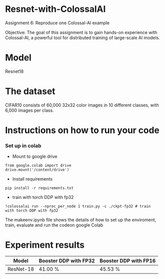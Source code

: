 #     Resnet-with-ColossalAI

Assignment 6: Reproduce one Colossal-AI example

Objective: The goal of this assignment is to gain hands-on experience with Colossal-AI, a powerful tool for distributed training of large-scale AI models.

#     Model
Resnet18

#   The dataset
CIFAR10 consists of 60,000 32x32 color images in 10 different classes, with 6,000 images per class.
# Instructions on how to run your code


### Set up in colab 
* Mount to google drive
```
from google.colab import drive
drive.mount('/content/drive')
```

* Install requirements
```
pip install -r requirements.txt
```
* train with torch DDP with fp32
```
!colossalai run --nproc_per_node 1 train.py -c ./ckpt-fp32 # train with torch DDP with fp32
```
 The makeenv.ipynb file shows the details of how to set up the enviroment, train, evaluate and run the codeon google Colab

# Experiment results
| Model     | Booster DDP with FP32 | Booster DDP with FP16 | 
| --------- |-----------------------|-----------------------|
| ResNet-18 | 41.00 %               | 45.53 %               | 
